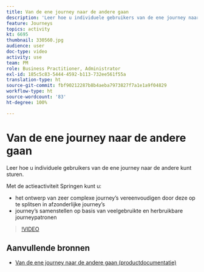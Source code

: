 ```yaml
---
title: Van de ene journey naar de andere gaan
description: 'Leer hoe u individuele gebruikers van de ene journey naar de andere kunt sturen. '
feature: Journeys
topics: activity
kt: 6695
thumbnail: 330560.jpg
audience: user
doc-type: video
activity: use
team: PM
role: Business Practitioner, Administrator
exl-id: 185c5c83-5444-4592-b113-732ee561f55a
translation-type: ht
source-git-commit: fbf90212287b8b4aeba7973827f7a1e1a9f04829
workflow-type: ht
source-wordcount: '83'
ht-degree: 100%

---
```


# Van de ene journey naar de andere gaan

Leer hoe u individuele gebruikers van de ene journey naar de andere kunt sturen.

Met de actieactiviteit Springen kunt u:

* het ontwerp van zeer complexe journey’s vereenvoudigen door deze op te splitsen in afzonderlijke journey’s
* journey’s samenstellen op basis van veelgebruikte en herbruikbare journeypatronen

>[!VIDEO](https://video.tv.adobe.com/v/330560?quality=12)

## Aanvullende bronnen

* [Van de ene journey naar de andere gaan (productdocumentatie)](https://experienceleague.adobe.com/docs/journeys/using/building-journeys/about-journey-building/action-activities/jump.html?lang=nl#building-journeys)

